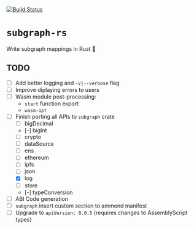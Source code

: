 [![Build Status](https://travis-ci.com/gnosis/subgraph-rs.svg?branch=main)](https://travis-ci.com/github/gnosis/subgraph-rs)

# `subgraph-rs`

Write subgraph mappings in Rust 🦀

## TODO

- [ ] Add better logging and `-v|--verbose` flag
- [ ] Improve diplaying errors to users
- [ ] Wasm module post-processing:
  - `start` function export
  - `wasm-opt`
- [ ] Finish porting all APIs to `subgraph` crate
  - [ ] bigDecimal
  - [-] bigInt
  - [ ] crypto
  - [ ] dataSource
  - [ ] ens
  - [ ] ethereum
  - [ ] ipfs
  - [ ] json
  - [x] log
  - [ ] store
  - [-] typeConversion
- [ ] ABI Code generation
- [ ] `subgraph` insert custom section to ammend manifest
- [ ] Upgrade to `apiVersion: 0.0.5` (requires changes to AssemblyScript types)
